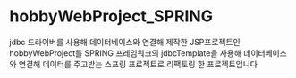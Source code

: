 # hobbyWebProject_SPRING

jdbc 드라이버를 사용해 데이터베이스와 연결해 제작한 JSP프로젝트인 hobbyWebProject를
SPRING 프레임워크의 jdbcTemplate을 사용해 데이터베이스와 연결해 데이터를 주고받는 스프링 프로젝트로 리팩토링 한 프로젝트입니다